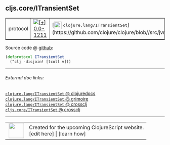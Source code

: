 ## cljs.core/ITransientSet



 <table border="1">
<tr>
<td>protocol</td>
<td><a href="https://github.com/cljsinfo/cljs-api-docs/tree/0.0-1211"><img valign="middle" alt="[+] 0.0-1211" title="Added in 0.0-1211" src="https://img.shields.io/badge/+-0.0--1211-lightgrey.svg"></a> </td>
<td>
[<img height="24px" valign="middle" src="http://i.imgur.com/1GjPKvB.png"> <samp>clojure.lang/ITransientSet</samp>](https://github.com/clojure/clojure/blob//src/jvm/clojure/lang/ITransientSet.java)
</td>
</tr>
</table>









Source code @ [github](https://github.com/clojure/clojurescript/blob/r2505/src/cljs/cljs/core.cljs#L377-L378):

```clj
(defprotocol ITransientSet
  (^clj -disjoin! [tcoll v]))
```

<!--
Repo - tag - source tree - lines:

 <pre>
clojurescript @ r2505
└── src
    └── cljs
        └── cljs
            └── <ins>[core.cljs:377-378](https://github.com/clojure/clojurescript/blob/r2505/src/cljs/cljs/core.cljs#L377-L378)</ins>
</pre>

-->

---



###### External doc links:

[`clojure.lang/ITransientSet` @ clojuredocs](http://clojuredocs.org/clojure.lang/ITransientSet)<br>
[`clojure.lang/ITransientSet` @ grimoire](http://conj.io/store/v1/org.clojure/clojure/1.7.0-beta3/clj/clojure.lang/ITransientSet/)<br>
[`clojure.lang/ITransientSet` @ crossclj](http://crossclj.info/fun/clojure.lang/ITransientSet.html)<br>
[`cljs.core/ITransientSet` @ crossclj](http://crossclj.info/fun/cljs.core.cljs/ITransientSet.html)<br>

---

 <table>
<tr><td>
<img valign="middle" align="right" width="48px" src="http://i.imgur.com/Hi20huC.png">
</td><td>
Created for the upcoming ClojureScript website.<br>
[edit here] | [learn how]
</td></tr></table>

[edit here]:https://github.com/cljsinfo/cljs-api-docs/blob/master/cljsdoc/cljs.core/ITransientSet.cljsdoc
[learn how]:https://github.com/cljsinfo/cljs-api-docs/wiki/cljsdoc-files

<!--

This information was too distracting to show to readers, but I'll leave it
commented here since it is helpful to:

- pretty-print the data used to generate this document
- and show how to retrieve that data



The API data for this symbol:

```clj
{:ns "cljs.core",
 :name "ITransientSet",
 :history [["+" "0.0-1211"]],
 :type "protocol",
 :full-name-encode "cljs.core/ITransientSet",
 :source {:code "(defprotocol ITransientSet\n  (^clj -disjoin! [tcoll v]))",
          :title "Source code",
          :repo "clojurescript",
          :tag "r2505",
          :filename "src/cljs/cljs/core.cljs",
          :lines [377 378]},
 :methods [{:name "-disjoin!",
            :signature ["[tcoll v]"],
            :docstring nil}],
 :full-name "cljs.core/ITransientSet",
 :clj-symbol "clojure.lang/ITransientSet"}

```

Retrieve the API data for this symbol:

```clj
;; from Clojure REPL
(require '[clojure.edn :as edn])
(-> (slurp "https://raw.githubusercontent.com/cljsinfo/cljs-api-docs/catalog/cljs-api.edn")
    (edn/read-string)
    (get-in [:symbols "cljs.core/ITransientSet"]))
```

-->
